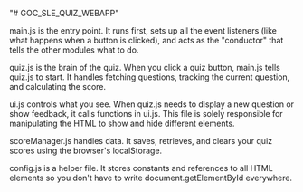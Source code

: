 "# GOC_SLE_QUIZ_WEBAPP" 

main.js is the entry point. It runs first, sets up all the event listeners (like what happens when a button is clicked), and acts as the "conductor" that tells the other modules what to do.

quiz.js is the brain of the quiz. When you click a quiz button, main.js tells quiz.js to start. It handles fetching questions, tracking the current question, and calculating the score.

ui.js controls what you see. When quiz.js needs to display a new question or show feedback, it calls functions in ui.js. This file is solely responsible for manipulating the HTML to show and hide different elements.

scoreManager.js handles data. It saves, retrieves, and clears your quiz scores using the browser's localStorage.

config.js is a helper file. It stores constants and references to all HTML elements so you don't have to write document.getElementById everywhere.